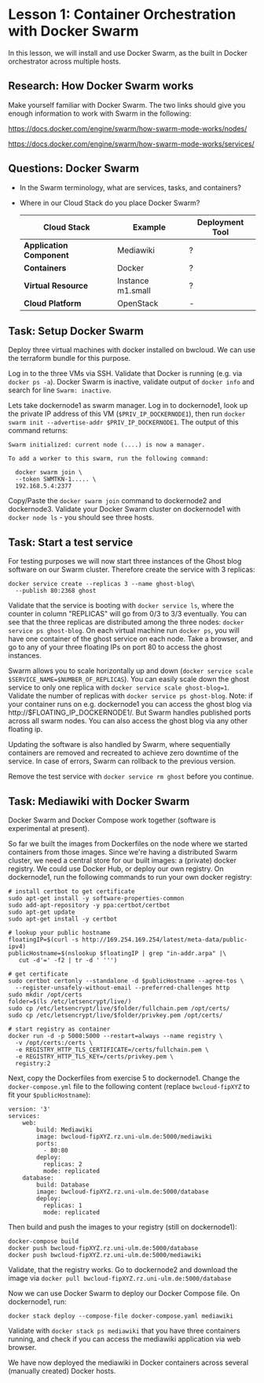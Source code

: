 # Lesson 1: Container Orchestration with Docker Swarm

In this lesson, we will install and use Docker Swarm, as the built in Docker orchestrator across multiple hosts.

## Research: How Docker Swarm works

Make yourself familiar with Docker Swarm. The two links should give you enough information to work with Swarm in the following:

https://docs.docker.com/engine/swarm/how-swarm-mode-works/nodes/

https://docs.docker.com/engine/swarm/how-swarm-mode-works/services/


## Questions: Docker Swarm

* In the Swarm terminology, what are services, tasks, and containers?

* Where in our Cloud Stack do you place Docker Swarm?

  | Cloud Stack | Example | Deployment Tool | 
  | --- | --- | --- |
  | **Application Component** | Mediawiki | ? |
  | **Containers** | Docker | ? |
  | **Virtual Resource** | Instance m1.small | ? |
  | **Cloud Platform** | OpenStack | - |

## Task: Setup Docker Swarm

Deploy three virtual machines with docker installed on bwcloud. We can use the terraform bundle for this purpose.

Log in to the three VMs via SSH. Validate that Docker is running (e.g. via `docker ps -a`). 
Docker Swarm is inactive, validate output of `docker info` and search for line `Swarm: inactive`.

Lets take dockernode1 as swarm manager. Log in to dockernode1, look up the private IP address of this VM (`$PRIV_IP_DOCKERNODE1`), then run `docker swarm init --advertise-addr $PRIV_IP_DOCKERNODE1`. 
The output of this command returns:

```
Swarm initialized: current node (....) is now a manager.

To add a worker to this swarm, run the following command:

  docker swarm join \
  --token SWMTKN-1..... \
  192.168.5.4:2377
```

Copy/Paste the `docker swarm join` command to dockernode2 and dockernode3.
Validate your Docker Swarm cluster on dockernode1 with `docker node ls` - you should see three hosts.

## Task: Start a test service

For testing purposes we will now start three instances of the Ghost blog software on our Swarm cluster.
Therefore create the service with 3 replicas:

```
docker service create --replicas 3 --name ghost-blog\
  --publish 80:2368 ghost

```

Validate that the service is booting with `docker service ls`, where the counter in column "REPLICAS" will go from 0/3 to 3/3 eventually.
You can see that the three replicas are distributed among the three nodes: `docker service ps ghost-blog`.
On each virtual machine run `docker ps`, you will have one container of the ghost service on each node.
Take a browser, and go to any of your three floating IPs on port 80 to access the ghost instances.

Swarm allows you to scale horizontally up and down (`docker service scale $SERVICE_NAME=$NUMBER_OF_REPLICAS`). You can easily scale down the ghost service to only one replica with `docker service scale ghost-blog=1`. Validate the number of replicas with `docker service ps ghost-blog`. Note: if your container runs on e.g. dockernode1 you can access the ghost blog via http://$FLOATING_IP_DOCKERNODE1/. But Swarm handles published ports across all swarm nodes. You can also access the ghost blog via any other floating ip.

Updating the software is also handled by Swarm, where sequentially containers are removed and recreated to achieve zero downtime of the service. In case of errors, Swarm can rollback to the previous version.

Remove the test service with `docker service rm ghost` before you continue.

## Task: Mediawiki with Docker Swarm

Docker Swarm and Docker Compose work together (software is experimental at present).

So far we built the images from Dockerfiles on the node where we started containers from those images. Since we're having a 
distributed Swarm cluster, we need a central store for our built images: a (private) docker registry. 
We could use Docker Hub, or deploy our own registry. On dockernode1, run the following commands to run your own docker registry:

```
# install certbot to get certificate
sudo apt-get install -y software-properties-common
sudo add-apt-repository -y ppa:certbot/certbot
sudo apt-get update
sudo apt-get install -y certbot 

# lookup your public hostname
floatingIP=$(curl -s http://169.254.169.254/latest/meta-data/public-ipv4)
publicHostname=$(nslookup $floatingIP | grep "in-addr.arpa" |\
   cut -d'=' -f2 | tr -d ' ''')

# get certificate
sudo certbot certonly --standalone -d $publicHostname --agree-tos \
  --register-unsafely-without-email --preferred-challenges http
sudo mkdir /opt/certs
folder=$(ls /etc/letsencrypt/live/)
sudo cp /etc/letsencrypt/live/$folder/fullchain.pem /opt/certs/
sudo cp /etc/letsencrypt/live/$folder/privkey.pem /opt/certs/

# start registry as container 
docker run -d -p 5000:5000 --restart=always --name registry \
  -v /opt/certs:/certs \
  -e REGISTRY_HTTP_TLS_CERTIFICATE=/certs/fullchain.pem \
  -e REGISTRY_HTTP_TLS_KEY=/certs/privkey.pem \
  registry:2
```

Next, copy the Dockerfiles from exercise 5 to dockernode1. 
Change the `docker-compose.yml` file to the following content
(replace `bwcloud-fipXYZ` to fit your `$publicHostname`):

```
version: '3'
services:
    web:
        build: Mediawiki
        image: bwcloud-fipXYZ.rz.uni-ulm.de:5000/mediawiki
        ports:
          - 80:80
        deploy:
          replicas: 2
          mode: replicated
    database:
        build: Database
        image: bwcloud-fipXYZ.rz.uni-ulm.de:5000/database
        deploy:
          replicas: 1
          mode: replicated
```

Then build and push the images to your registry (still on dockernode1):

```
docker-compose build
docker push bwcloud-fipXYZ.rz.uni-ulm.de:5000/database
docker push bwcloud-fipXYZ.rz.uni-ulm.de:5000/mediawiki
```

Validate, that the registry works. Go to dockernode2 and download the image via `docker pull bwcloud-fipXYZ.rz.uni-ulm.de:5000/database`

Now we can use Docker Swarm to deploy our Docker Compose file. On dockernode1, run:

```
docker stack deploy --compose-file docker-compose.yaml mediawiki
```

Validate with `docker stack ps mediawiki` that you have three containers running, and check
if you can access the mediawiki application via web browser. 

We have now deployed the mediawiki in Docker containers across several (manually created) Docker hosts.
